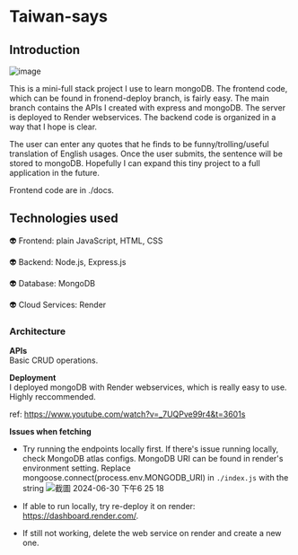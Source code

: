 # Taiwan-says
## Introduction
![image](https://github.com/yosunlu/taiwan-says-server/assets/104919684/ab1b748b-b1a4-42c2-bfb9-c9c15424aa7d)

This is a mini-full stack project I use to learn mongoDB. The frontend code, which can be found in fronend-deploy branch, is fairly easy. The main branch contains the APIs I created with express and mongoDB. The server is deployed to Render webservices. The backend code is organized in a way that I hope is clear. 

The user can enter any quotes that he finds to be funny/trolling/useful translation of English usages. Once the user submits, the sentence will be stored to mongoDB.
Hopefully I can expand this tiny project to a full application in the future. 

Frontend code are in ./docs.

## Technologies used

👽 Frontend: plain JavaScript, HTML, CSS 

👽 Backend: Node.js, Express.js  

👽 Database: MongoDB 

👽 Cloud Services: Render

### Architecture

**APIs**  
Basic CRUD operations. 

**Deployment**  
I deployed mongoDB with Render webservices, which is really easy to use. Highly reccommended.  

ref: https://www.youtube.com/watch?v=_7UQPve99r4&t=3601s

**Issues when fetching**
- Try running the endpoints locally first. If there's issue running locally, check MongoDB atlas configs.
  MongoDB URI can be found in render's environment setting. Replace mongoose.connect(process.env.MONGODB_URI) in `./index.js` with the string
  ![截圖 2024-06-30 下午6 25 18](https://github.com/yosunlu/taiwan-says/assets/104919684/bf436259-c230-45ea-9b57-1380e1dce432)

- If able to run locally, try re-deploy it on render: https://dashboard.render.com/.
- If still not working, delete the web service on render and create a new one.



